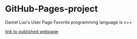 # GitHub-Pages-project
Daniel Luo's User Page
Favorite programming language is c++

[link to published webpage](https://mid2jr.github.io/GitHub-Pages-project/)